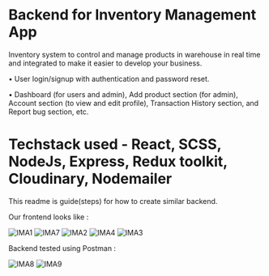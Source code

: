 # Backend for Inventory Management App

Inventory system to control and manage products in warehouse in real time and integrated to make it easier to develop your business.

• User login/signup with authentication and password reset. 

• Dashboard (for users and admin), Add product section (for admin), Account section (to view and edit profile), Transaction History section, and Report bug section, etc.
# Techstack used - React, SCSS, NodeJs, Express, Redux toolkit, Cloudinary, Nodemailer

This readme is guide(steps) for how to create similar backend. 

Our frontend looks like :

![IMA1](https://github.com/Ayush76a/Inventory-Management-App/assets/93537186/3658cf67-d7ea-42c2-bb80-ee1a075944ef)
![IMA7](https://github.com/Ayush76a/Inventory-Management-App/assets/93537186/c940de10-d4ca-452f-a06c-fe87fbe26024)
![IMA2](https://github.com/Ayush76a/Inventory-Management-App/assets/93537186/8f56de13-9ab2-4ca4-9eb9-6b9f2bacaf01)
![IMA4](https://github.com/Ayush76a/Inventory-Management-App/assets/93537186/d9cb1bcf-49dd-4414-9a42-455492654f7e)
![IMA3](https://github.com/Ayush76a/Inventory-Management-App/assets/93537186/fa43a5d4-6f54-4a6b-9961-6a42f9b24579)

Backend tested using Postman :

![IMA8](https://github.com/Ayush76a/Inventory-Management-App/assets/93537186/900ae9ff-b848-439b-a378-f581d92ee82a)
![IMA9](https://github.com/Ayush76a/Inventory-Management-App/assets/93537186/a540f34a-958c-4e4c-89e6-4ad0a8ad8c4c)


